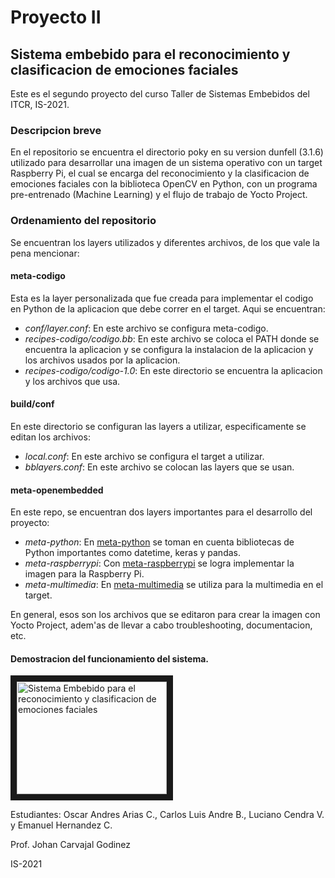 # Proyecto II
## Sistema embebido para el reconocimiento y clasificacion de emociones faciales 

Este es el segundo proyecto del curso Taller de Sistemas Embebidos del ITCR, IS-2021.

### Descripcion breve

En el repositorio se encuentra el directorio poky en su version dunfell (3.1.6) utilizado para desarrollar una imagen de un sistema operativo con un target Raspberry Pi, el cual se encarga del reconocimiento y la clasificacion de emociones faciales con la biblioteca OpenCV en Python, con un programa pre-entrenado (Machine Learning) y el flujo de trabajo de Yocto Project.

### Ordenamiento del repositorio

Se encuentran los layers utilizados y diferentes archivos, de los que vale la pena mencionar:

#### meta-codigo

Esta es la layer personalizada que fue creada para implementar el codigo en Python de la aplicacion que debe correr en el target. Aqui se encuentran:
* _conf/layer.conf_: En este archivo se configura meta-codigo.
* _recipes-codigo/codigo.bb_: En este archivo se coloca el PATH donde se encuentra la aplicacion y se configura la instalacion de la aplicacion y los archivos usados por la aplicacion.
* _recipes-codigo/codigo-1.0_: En este directorio se encuentra la aplicacion y los archivos que usa.

#### build/conf

En este directorio se configuran las layers a utilizar, especificamente se editan los archivos:
* _local.conf_: En este archivo se configura el target a utilizar.
* _bblayers.conf_: En este archivo se colocan las layers que se usan.

#### meta-openembedded

En este repo, se encuentran dos layers importantes para el desarrollo del proyecto:
* _meta-python_: En [meta-python](https://layers.openembedded.org/layerindex/branch/master/layer/meta-python/) se toman en cuenta bibliotecas de Python importantes como datetime, keras y pandas.
* _meta-raspberrypi_: Con [meta-raspberrypi](http://layers.openembedded.org/layerindex/branch/master/layer/meta-raspberrypi/) se logra implementar la imagen para la Raspberry Pi.
* _meta-multimedia_: En [meta-multimedia](https://layers.openembedded.org/layerindex/branch/master/layer/meta-multimedia/) se utiliza para la multimedia en el target.

En general, esos son los archivos que se editaron para crear la imagen con Yocto Project, adem'as de llevar a cabo troubleshooting, documentacion, etc.

#### Demostracion del funcionamiento del sistema.

<a href="https://www.youtube.com/watch?v=BSME5ZzMs6c
" target="_blank"><img src="https://www.youtube.com/watch?v=BSME5ZzMs6c/0.jpg" 
alt="Sistema Embebido para el reconocimiento y clasificacion de emociones faciales" width="240" height="180" border="10" /></a>

Estudiantes: Oscar Andres Arias C., Carlos Luis Andre B., Luciano Cendra V. y Emanuel Hernandez C.

Prof. Johan Carvajal Godinez

IS-2021
